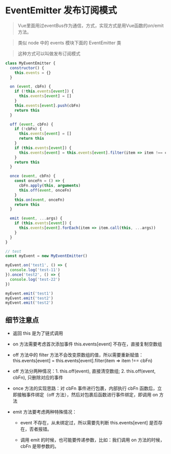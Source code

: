 # EventEmitter 发布订阅模式

> Vue里面用过eventBus作为通信，方式，实现方式是用Vue函数的$on/$emit方法。

> 类似 node 中的 events 模块下面的 EventEmitter 类

> 这种方式可以叫做发布订阅模式

```js
class MyEventEmitter {
  constructor() {
    this.events = {}
  }

  on (event, cbFn) {
    if (!this.events[event]) {
      this.events[event] = []
    }
    this.events[event].push(cbFn)
    return this
  }

  off (event, cbFn) {
    if (!cbFn) {
      this.events[event] = []
      return this
    }
    if (this.events[event]) {
      this.events[event] = this.events[event].filter(item => item !== cbFn)
    }
    return this
  }

  once (event, cbFn) {
    const onceFn = () => {
      cbFn.apply(this, arguments)
      this.off(event, onceFn)
    }
    this.on(event, onceFn)
    return this
  }

  emit (event, ...args) {
    if (this.events[event]) {
      this.events[event].forEach(item => item.call(this, ...args))
    }
  }
}

// test
const myEvent = new MyEventEmitter()

myEvent.on('test1', () => {
  console.log('test-11')
}).once('test2', () => {
  console.log('test-22')
})

myEvent.emit('test1')
myEvent.emit('test2')
myEvent.emit('test2')
```

## 细节注意点

- 返回 this 是为了链式调用

- on 方法需要考虑首次添加事件 this.events[event] 不存在，直接复制空数组

- off 方法中的 filter 方法不会改变原数组的值，所以需要重新赋值：this.events[event] = this.events[event].filter(item => item !== cbFn)

- off 方法分两种情况：1. this.off(event), 直接清空数组; 2. this.off(event, cbFn), 只删除对应的事件

- once 方法的实现思路：对 cbFn 事件进行包裹，内部执行 cbFn 函数后，立即接触事件绑定（off 方法），然后对包裹后函数进行事件绑定，即调用 on 方法

- emit 方法要考虑两种特殊情况：

  * event 不存在，从未绑定过，所以需要先判断 this.events[event] 是否存在，否者报错。

  * 调用 emit 的时候，也可能要传递参数，比如：我们调用 on 方法的时候，cbFn 是带参数的。
  